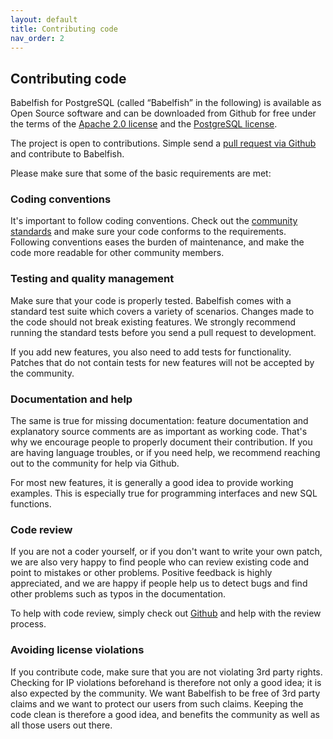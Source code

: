 ```yaml
---
layout: default
title: Contributing code
nav_order: 2
---
```


## Contributing code

Babelfish for PostgreSQL (called &ldquo;Babelfish&rdquo; in the following)
is available as Open Source software and can be downloaded from Github for
free under the terms of the
[Apache 2.0 license](https://www.apache.org/licenses/LICENSE-2.0) and the
[PostgreSQL license](https://www.postgresql.org/about/licence/).

The project is open to contributions. Simple send a [pull request via
Github](https://docs.github.com/en/github/collaborating-with-pull-requests/proposing-changes-to-your-work-with-pull-requests/about-pull-requests)
and contribute to Babelfish.

Please make sure that some of the basic requirements are met:

### Coding conventions

It's important to follow coding conventions. Check out the
[community standards](https://www.postgresql.org/docs/current/source.html) and
make sure your code conforms to the requirements. Following conventions eases the burden of
maintenance, and make the code more readable for other community members.


### Testing and quality management

Make sure that your code is properly tested. Babelfish comes with a standard
test suite which covers a variety of scenarios. Changes made to the code should
not break existing features. We strongly recommend running the standard tests
before you send a pull request to development. 

If you add new features, you also need to add tests for functionality.
Patches that do not contain tests for new features will not be accepted by the
community.


### Documentation and help

The same is true for missing documentation: feature documentation and
explanatory source comments are as important as working code.
That's why we encourage people to properly document their contribution.
If you are having language troubles, or if you need help, we recommend
reaching out to the community for help via Github.

For most new features, it is generally a good idea to provide working examples.
This is especially true for programming interfaces and new SQL functions. 


### Code review

If you are not a coder yourself, or if you don't want to write your own patch, we
are also very happy to find people who can review existing code and point to
mistakes or other problems. Positive feedback is highly appreciated, and we are
happy if people help us to detect bugs and find other problems such as typos in
the documentation. 

To help with code review, simply check out 
[Github](https://github.com/babelfish-for-postgresql/postgresql_modified_for_babelfish) 
and help with the review process. 


### Avoiding license violations

If you contribute code, make sure that you are not violating 3rd party rights.
Checking for IP violations beforehand is therefore not only a good idea; it is also expected by
the community. We want Babelfish to be free of 3rd party claims and we want to
protect our users from such claims. Keeping the code clean is therefore a good
idea, and benefits the community as well as all those users out there.
 
